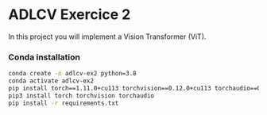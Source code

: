 # ADLCV Exercice 2
In this project you will implement a Vision Transformer (ViT). 

### Conda installation
```bash
conda create -n adlcv-ex2 python=3.8
conda activate adlcv-ex2
pip install torch==1.11.0+cu113 torchvision==0.12.0+cu113 torchaudio==0.11.0 --extra-index-url https://download.pytorch.org/whl/cu113
pip3 install torch torchvision torchaudio
pip install -r requirements.txt
```